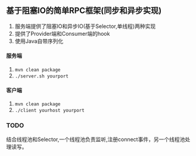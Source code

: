 ## 基于阻塞IO的简单RPC框架(同步和异步实现)
1. 服务端提供了阻塞IO和异步IO(基于Selector,单线程)两种实现
2. 提供了Provider端和Consumer端的hook
3. 使用Java自带序列化
#### 服务端
1. <code>mvn clean package</code>
2. <code>./server.sh yourport</code>
#### 客户端
1. <code>mvn clean package</code>
2. <code>./client yourhost yourport</code>

### TODO
结合线程池和Selector,一个线程池负责监听,注册connect事件，另一个线程池处理读写。


